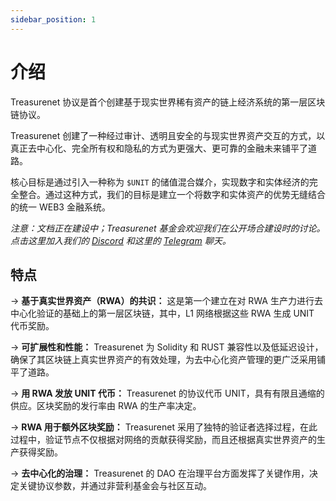 ```yaml
---
sidebar_position: 1
---
```


# 介绍

Treasurenet 协议是首个创建基于现实世界稀有资产的链上经济系统的第一层区块链协议。

Treasurenet 创建了一种经过审计、透明且安全的与现实世界资产交互的方式，以真正去中心化、完全所有权和隐私的方式为更强大、更可靠的金融未来铺平了道路。

核心目标是通过引入一种称为 `$UNIT` 的储值混合媒介，实现数字和实体经济的完全整合。通过这种方式，我们的目标是建立一个将数字和实体资产的优势无缝结合的统一 WEB3 金融系统。

_注意：文档正在建设中；Treasurenet 基金会欢迎我们在公开场合建设时的讨论。点击这里加入我们的 [Discord](https://discord.com/invite/treasurenet) 和这里的 [Telegram](https://t.me/Treasurenet_io) 聊天。_

## 特点

&rarr; **基于真实世界资产（RWA）的共识：** 这是第一个建立在对 RWA 生产力进行去中心化验证的基础上的第一层区块链，其中，L1 网络根据这些 RWA 生成 UNIT 代币奖励。

&rarr; **可扩展性和性能：** Treasurenet 为 Solidity 和 RUST 兼容性以及低延迟设计，确保了其区块链上真实世界资产的有效处理，为去中心化资产管理的更广泛采用铺平了道路。

&rarr; **用 RWA 发放 UNIT 代币：** Treasurenet 的协议代币 UNIT，具有有限且通缩的供应。区块奖励的发行率由 RWA 的生产率决定。

&rarr; **RWA 用于额外区块奖励：** Treasurenet 采用了独特的验证者选择过程，在此过程中，验证节点不仅根据对网络的贡献获得奖励，而且还根据真实世界资产的生产获得奖励。

&rarr; **去中心化的治理：** Treasurenet 的 DAO 在治理平台方面发挥了关键作用，决定关键协议参数，并通过非营利基金会与社区互动。
